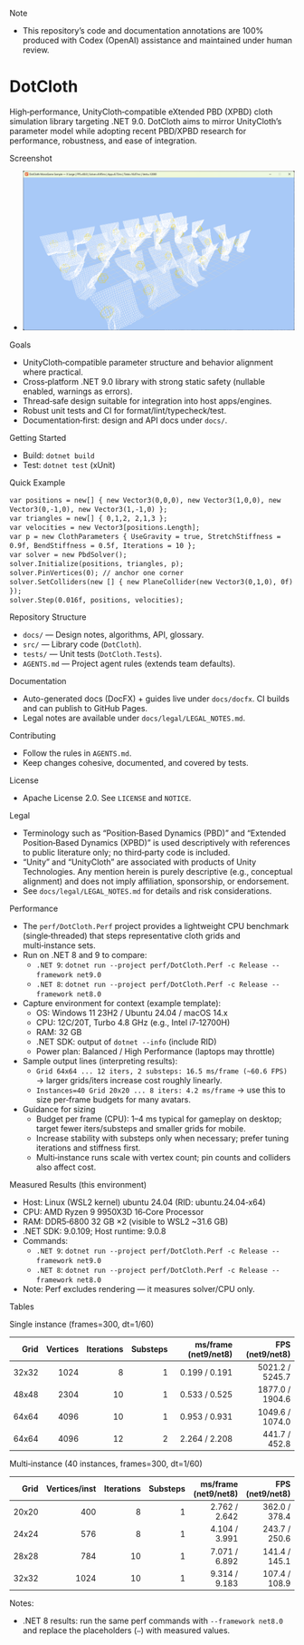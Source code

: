 Note
- This repository’s code and documentation annotations are 100% produced with Codex (OpenAI) assistance and maintained under human review.

DotCloth
========

High‑performance, UnityCloth‑compatible eXtended PBD (XPBD) cloth simulation library targeting .NET 9.0. DotCloth aims to mirror UnityCloth’s parameter model while adopting recent PBD/XPBD research for performance, robustness, and ease of integration.

Screenshot
- ![MonoGame sample screenshot](docs/images/sample-monogame.png)

Goals
- UnityCloth‑compatible parameter structure and behavior alignment where practical.
- Cross‑platform .NET 9.0 library with strong static safety (nullable enabled, warnings as errors).
- Thread‑safe design suitable for integration into host apps/engines.
- Robust unit tests and CI for format/lint/typecheck/test.
- Documentation‑first: design and API docs under `docs/`.

Getting Started
- Build: `dotnet build`
- Test: `dotnet test` (xUnit)

Quick Example
```
var positions = new[] { new Vector3(0,0,0), new Vector3(1,0,0), new Vector3(0,-1,0), new Vector3(1,-1,0) };
var triangles = new[] { 0,1,2, 2,1,3 };
var velocities = new Vector3[positions.Length];
var p = new ClothParameters { UseGravity = true, StretchStiffness = 0.9f, BendStiffness = 0.5f, Iterations = 10 };
var solver = new PbdSolver();
solver.Initialize(positions, triangles, p);
solver.PinVertices(0); // anchor one corner
solver.SetColliders(new [] { new PlaneCollider(new Vector3(0,1,0), 0f) });
solver.Step(0.016f, positions, velocities);
```

Repository Structure
- `docs/` — Design notes, algorithms, API, glossary.
- `src/` — Library code (`DotCloth`).
- `tests/` — Unit tests (`DotCloth.Tests`).
- `AGENTS.md` — Project agent rules (extends team defaults).

Documentation
- Auto-generated docs (DocFX) + guides live under `docs/docfx`. CI builds and can publish to GitHub Pages.
- Legal notes are available under `docs/legal/LEGAL_NOTES.md`.

Contributing
- Follow the rules in `AGENTS.md`.
- Keep changes cohesive, documented, and covered by tests.

License
- Apache License 2.0. See `LICENSE` and `NOTICE`.

Legal
- Terminology such as “Position‑Based Dynamics (PBD)” and “Extended Position‑Based Dynamics (XPBD)” is used descriptively with references to public literature only; no third‑party code is included.
- “Unity” and “UnityCloth” are associated with products of Unity Technologies. Any mention herein is purely descriptive (e.g., conceptual alignment) and does not imply affiliation, sponsorship, or endorsement.
- See `docs/legal/LEGAL_NOTES.md` for details and risk considerations.

Performance
- The `perf/DotCloth.Perf` project provides a lightweight CPU benchmark (single‑threaded) that steps representative cloth grids and multi‑instance sets.
- Run on .NET 8 and 9 to compare:
  - `.NET 9`: `dotnet run --project perf/DotCloth.Perf -c Release --framework net9.0`
  - `.NET 8`: `dotnet run --project perf/DotCloth.Perf -c Release --framework net8.0`
- Capture environment for context (example template):
  - OS: Windows 11 23H2 / Ubuntu 24.04 / macOS 14.x
  - CPU: 12C/20T, Turbo 4.8 GHz (e.g., Intel i7‑12700H)
  - RAM: 32 GB
  - .NET SDK: output of `dotnet --info` (include RID)
  - Power plan: Balanced / High Performance (laptops may throttle)
- Sample output lines (interpreting results):
  - `Grid 64x64 ... 12 iters, 2 substeps: 16.5 ms/frame (~60.6 FPS)` → larger grids/iters increase cost roughly linearly.
  - `Instances=40 Grid 20x20 ... 8 iters: 4.2 ms/frame` → use this to size per‑frame budgets for many avatars.
- Guidance for sizing
  - Budget per frame (CPU): 1–4 ms typical for gameplay on desktop; target fewer iters/substeps and smaller grids for mobile.
  - Increase stability with substeps only when necessary; prefer tuning iterations and stiffness first.
  - Multi‑instance runs scale with vertex count; pin counts and colliders also affect cost.

Measured Results (this environment)
- Host: Linux (WSL2 kernel) ubuntu 24.04 (RID: ubuntu.24.04‑x64)
- CPU: AMD Ryzen 9 9950X3D 16‑Core Processor
- RAM: DDR5‑6800 32 GB ×2 (visible to WSL2 ~31.6 GB)
- .NET SDK: 9.0.109; Host runtime: 9.0.8
- Commands:
  - `.NET 9`: `dotnet run --project perf/DotCloth.Perf -c Release --framework net9.0`
  - `.NET 8`: `dotnet run --project perf/DotCloth.Perf -c Release --framework net8.0`
- Note: Perf excludes rendering — it measures solver/CPU only.

Tables

Single instance (frames=300, dt=1/60)

| Grid | Vertices | Iterations | Substeps | ms/frame (net9/net8) | FPS (net9/net8) |
|---:|---:|---:|---:|---:|---:|
| 32x32 | 1024 | 8  | 1 | 0.199 / 0.191 | 5021.2 / 5245.7 |
| 48x48 | 2304 | 10 | 1 | 0.533 / 0.525 | 1877.0 / 1904.6 |
| 64x64 | 4096 | 10 | 1 | 0.953 / 0.931 | 1049.6 / 1074.0 |
| 64x64 | 4096 | 12 | 2 | 2.264 / 2.208 | 441.7  / 452.8 |

Multi‑instance (40 instances, frames=300, dt=1/60)

| Grid | Vertices/inst | Iterations | Substeps | ms/frame (net9/net8) | FPS (net9/net8) |
|---:|---:|---:|---:|---:|---:|
| 20x20 | 400  | 8  | 1 | 2.762 / 2.642 | 362.0 / 378.4 |
| 24x24 | 576  | 8  | 1 | 4.104 / 3.991 | 243.7 / 250.6 |
| 28x28 | 784  | 10 | 1 | 7.071 / 6.892 | 141.4 / 145.1 |
| 32x32 | 1024 | 10 | 1 | 9.314 / 9.183 | 107.4 / 108.9 |

Notes:
- .NET 8 results: run the same perf commands with `--framework net8.0` and replace the placeholders (`—`) with measured values.
